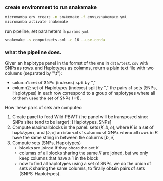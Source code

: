 ### create environment to run snakemake 
```bash
micromamba env create -n snakemake -f envs/snakemake.yml
micromamba activate snakemake
```

run pipeline, set parameters in `params.yml`
```bash
snakemake -s computesets.smk -c 16 --use-conda
```

### what the pipeline does.

Given an haplotype panel in the format of the one in `data/test.csv` with SNPs as rows, and Haplotypes as columns,
return a plain text file with two columns (separated by "\t"):
- column1: set of SNPs (indexes) split by ","
- column2: set of Haplotypes (indexes) split by ","
the pairs of sets (SNPs, Haplotypes) in each row correspond to a group of haplotypes where all of them uses the set of SNPs (=1).


How these pairs of sets are computed:

1. Create panel to feed Wild-PBWT (the panel will be transposed since SNPs sites tend to be larger): [Haplotypes, SNPs]
2. Compute maximal blocks in the panel: sets $(K,b,e)$, where $K$ is a set of haplotypes, and $[b,e]$ an interval of columns of SNPs where all rows in $K$ have the same string in between the columns $[b,e]$
3. Compute sets (SNPs, Haplotypes): 
    - blocks are joined if they share the set $K$
    - columns of all blocks sharing the same $K$ are joined, but we only keep columns that have a 1 in the block
    - now to find all haplotypes using a set of SNPs, we do the union of sets $K$ sharing the same columns, to finally obtain pairs of sets (SNPS, Haplotypes).